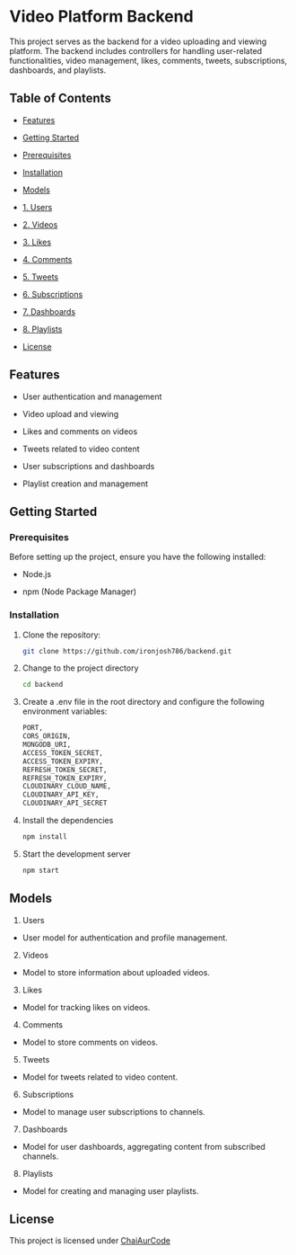 # Video Platform Backend

This project serves as the backend for a video uploading and viewing platform. The backend includes controllers for handling user-related functionalities, video management, likes, comments, tweets, subscriptions, dashboards, and playlists.

## Table of Contents

-   [Features](#features)

-   [Getting Started](#getting-started)

-   [Prerequisites](#prerequisites)

-   [Installation](#installation)

-   [Models](#models)

-   [1. Users](#1-users)

-   [2. Videos](#2-videos)

-   [3. Likes](#3-likes)

-   [4. Comments](#4-comments)

-   [5. Tweets](#5-tweets)

-   [6. Subscriptions](#6-subscriptions)

-   [7. Dashboards](#7-dashboards)

-   [8. Playlists](#8-playlists)

-   [License](#license)

## Features

-   User authentication and management

-   Video upload and viewing

-   Likes and comments on videos

-   Tweets related to video content

-   User subscriptions and dashboards

-   Playlist creation and management

## Getting Started

### Prerequisites

Before setting up the project, ensure you have the following installed:

-   Node.js

-   npm (Node Package Manager)

### Installation

1. Clone the repository:

    ```bash
    git clone https://github.com/ironjosh786/backend.git

    ```

2. Change to the project directory

    ```bash
    cd backend

    ```

3. Create a .env file in the root directory and configure the following environment variables:

    ```bash
    PORT,
    CORS_ORIGIN,
    MONGODB_URI,
    ACCESS_TOKEN_SECRET,
    ACCESS_TOKEN_EXPIRY,
    REFRESH_TOKEN_SECRET,
    REFRESH_TOKEN_EXPIRY,
    CLOUDINARY_CLOUD_NAME,
    CLOUDINARY_API_KEY,
    CLOUDINARY_API_SECRET

    ```

4. Install the dependencies

    ```bash
    npm install

    ```

5. Start the development server

    ```bash
    npm start
    ```

## Models

1. Users

-   User model for authentication and profile management.

2. Videos

-   Model to store information about uploaded videos.

3. Likes

-   Model for tracking likes on videos.

4. Comments

-   Model to store comments on videos.

5. Tweets

-   Model for tweets related to video content.

6. Subscriptions

-   Model to manage user subscriptions to channels.

7. Dashboards

-   Model for user dashboards, aggregating content from subscribed channels.

8. Playlists

-   Model for creating and managing user playlists.

## License

This project is licensed under [ChaiAurCode](https://www.youtube.com/@chaiaurcode)
